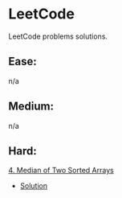 # LeetCode
LeetCode problems solutions.
## Ease:
n/a
## Medium:
n/a
## Hard:
[4. Median of Two Sorted Arrays](https://leetcode.com/problems/median-of-two-sorted-arrays/)
- [Solution](https://github.com/YuriSpiridonov/LeetCode/blob/master/Hard/MedianofTwoSortedArrays.py) 
